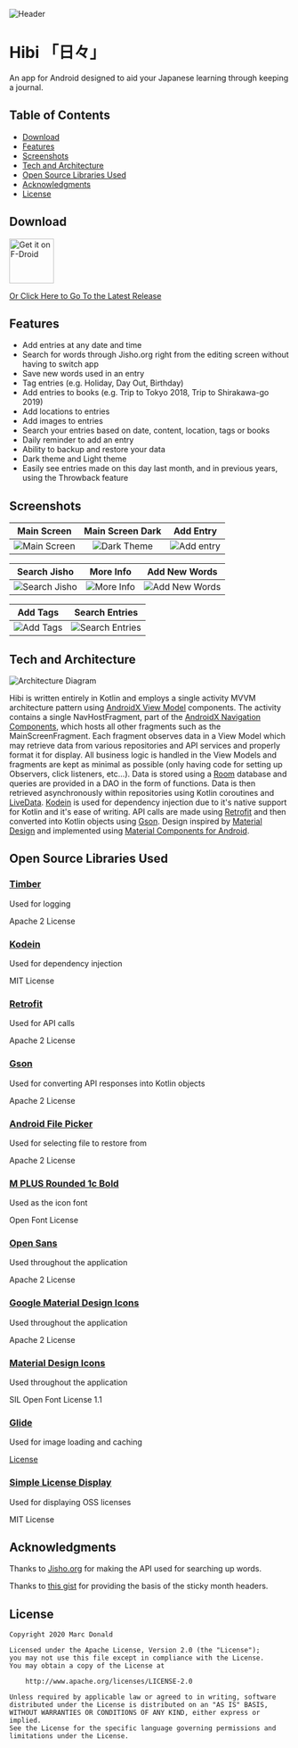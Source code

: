 ﻿![Header](/.github/assets/header.png?raw=true "Header")

# Hibi 「日々」
An app for Android designed to aid your Japanese learning through keeping a journal.

## Table of Contents

- [Download](#download)
- [Features](#features)
- [Screenshots](#screenshots)
- [Tech and Architecture](#tech-and-architecture)
- [Open Source Libraries Used](#open-source-libraries-used)
- [Acknowledgments](#acknowledgments)
- [License](#license)

## Download

[<img src="https://fdroid.gitlab.io/artwork/badge/get-it-on.png"
     alt="Get it on F-Droid"
     height="80">](https://f-droid.org/packages/com.marcdonald.hibi/)

[Or Click Here to Go To the Latest Release](https://github.com/MarcDonald/Hibi/releases/latest)

## Features
- Add entries at any date and time
- Search for words through Jisho.org right from the editing screen without having to switch app
- Save new words used in an entry
- Tag entries (e.g. Holiday, Day Out, Birthday)
- Add entries to books (e.g. Trip to Tokyo 2018, Trip to Shirakawa-go 2019)
- Add locations to entries
- Add images to entries
- Search your entries based on date, content, location, tags or books
- Daily reminder to add an entry
- Ability to backup and restore your data
- Dark theme and Light theme
- Easily see entries made on this day last month, and in previous years, using the Throwback feature

## Screenshots
| Main Screen | Main Screen Dark | Add Entry |
|:-:|:-:|:-:|
| ![Main Screen](/.github/assets/main-display-light.png?raw=true) | ![Dark Theme](/.github/assets/main-display-dark.png?raw=true) |![Add entry](/.github/assets/add-entry.png?raw=true)

| Search Jisho | More Info | Add New Words |
|:-:|:-:|:-:|
| ![Search Jisho](/.github/assets/search-jisho.png?raw=true) | ![More Info](/.github/assets/search-jisho-more.png?raw=true) | ![Add New Words](/.github/assets/add-words.png?raw=true)

| Add Tags | Search Entries |
|:-:|:-:|
| ![Add Tags](/.github/assets/add-tags.png?raw=true) | ![Search Entries](/.github/assets/search-entries.png?raw=true) |

## Tech and Architecture
![Architecture Diagram](/.github/assets/architecture-diagram.png?raw=true "Architecture Diagram")

Hibi is written entirely in Kotlin and employs a single activity MVVM architecture pattern using [AndroidX View Model](https://developer.android.com/topic/libraries/architecture/viewmodel) components. 
The activity contains a single NavHostFragment, part of the [AndroidX Navigation Components](https://developer.android.com/guide/navigation/), which hosts all other fragments such as the MainScreenFragment.
Each fragment observes data in a View Model which may retrieve data from various repositories and API services and properly format it for display. All business logic is handled in the View Models and fragments are kept as minimal as possible (only having code for setting up Observers, click listeners, etc...).
Data is stored using a [Room](https://developer.android.com/jetpack/androidx/releases/room) database and queries are provided in a DAO in the form of functions. 
Data is then retrieved asynchronously within repositories using Kotlin coroutines and [LiveData](https://developer.android.com/topic/libraries/architecture/livedata). 
[Kodein](https://github.com/Kodein-Framework/Kodein-DI) is used for dependency injection due to it's native support for Kotlin and it's ease of writing. 
API calls are made using [Retrofit](https://github.com/square/retrofit) and then converted into Kotlin objects using [Gson](https://github.com/google/gson). 
Design inspired by [Material Design](https://material.io/) and implemented using [Material Components for Android](https://github.com/material-components/material-components-android).

## Open Source Libraries Used
### [Timber](https://github.com/JakeWharton/timber)
Used for logging

Apache 2 License

### [Kodein](https://github.com/Kodein-Framework/Kodein-DI)
Used for dependency injection

MIT License

### [Retrofit](https://github.com/square/retrofit)
Used for API calls

Apache 2 License

### [Gson](https://github.com/google/gson)
Used for converting API responses into Kotlin objects

Apache 2 License

### [Android File Picker](https://github.com/DroidNinja/Android-FilePicker)
Used for selecting file to restore from

Apache 2 License

### [M PLUS Rounded 1c Bold](https://fonts.google.com/specimen/M+PLUS+Rounded+1c)
Used as the icon font

Open Font License

### [Open Sans](https://fonts.google.com/specimen/Open+Sans)
Used throughout the application

Apache 2 License

### [Google Material Design Icons](https://material.io/tools/icons/)
Used throughout the application

Apache 2 License

### [Material Design Icons](https://materialdesignicons.com/)
Used throughout the application

SIL Open Font License 1.1

### [Glide](https://github.com/bumptech/glide)
Used for image loading and caching

[License](https://github.com/bumptech/glide/blob/master/LICENSE)

### [Simple License Display](https://github.com/MarcDonald/SimpleLicenseDisplay)
Used for displaying OSS licenses

MIT License

## Acknowledgments
Thanks to [Jisho.org](https://jisho.org/) for making the API used for searching up words.

Thanks to [this gist](https://gist.github.com/filipkowicz/1a769001fae407b8813ab4387c42fcbd) for providing the basis of the sticky month headers.

## License
```   
Copyright 2020 Marc Donald

Licensed under the Apache License, Version 2.0 (the "License");
you may not use this file except in compliance with the License.
You may obtain a copy of the License at

    http://www.apache.org/licenses/LICENSE-2.0

Unless required by applicable law or agreed to in writing, software
distributed under the License is distributed on an "AS IS" BASIS,
WITHOUT WARRANTIES OR CONDITIONS OF ANY KIND, either express or implied.
See the License for the specific language governing permissions and
limitations under the License.
```
